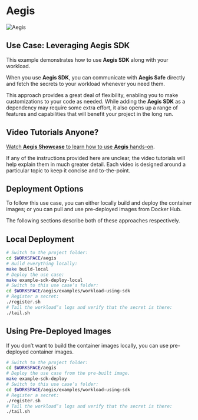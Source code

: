 # Aegis

![Aegis](../../assets/aegis-icon.png "Aegis")

## Use Case: Leveraging Aegis SDK

This example demonstrates how to use **Aegis SDK** along with your workload.

When you use **Aegis SDK**, you can communicate with **Aegis Safe** directly
and fetch the secrets to your workload whenever you need them.

This approach provides a great deal of flexibility, enabling you to make 
customizations to your code as needed. While adding the **Aegis SDK** as a 
dependency may require some extra effort, it also opens up a range of
features and capabilities that will benefit your project in the long run.

## Video Tutorials Anyone?

[Watch **Aegis Showcase** to learn how to use **Aegis** hands-on][videos].

If any of the instructions provided here are unclear, the video tutorials will
help explain them in much greater detail. Each video is designed around a
particular topic to keep it concise and to-the-point.

[videos]: https://vimeo.com/showcase/10074951 "Aegis Showcase"

## Deployment Options

To follow this use case, you can either locally build and deploy the container
images; or you can pull and use pre-deployed images from Docker Hub. 

The following sections describe both of these approaches respectively.

## Local Deployment

```bash
# Switch to the project folder:
cd $WORKSPACE/aegis 
# Build everything locally:
make build-local
# Deploy the use case:
make example-sdk-deploy-local
# Switch to this use case’s folder:
cd $WORKSPACE/aegis/examples/workload-using-sdk
# Register a secret:
./register.sh
# Tail the workload’s logs and verify that the secret is there:
./tail.sh
```

## Using Pre-Deployed Images

If you don’t want to build the container images locally, you can use 
pre-deployed container images.

```bash 
# Switch to the project folder:
cd $WORKSPACE/aegis 
# Deploy the use case from the pre-built image.
make example-sdk-deploy
# Switch to this use case’s folder:
cd $WORKSPACE/aegis/examples/workload-using-sdk
# Register a secret:
./register.sh
# Tail the workload’s logs and verify that the secret is there:
./tail.sh
```
